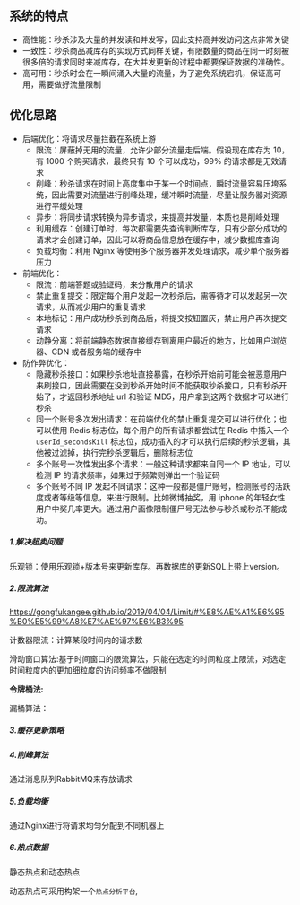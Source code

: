系统的特点
----------

*   高性能：秒杀涉及大量的并发读和并发写，因此支持高并发访问这点非常关键
*   一致性：秒杀商品减库存的实现方式同样关键，有限数量的商品在同一时刻被很多倍的请求同时来减库存，在大并发更新的过程中都要保证数据的准确性。
*   高可用：秒杀时会在一瞬间涌入大量的流量，为了避免系统宕机，保证高可用，需要做好流量限制

优化思路
--------

*   后端优化：将请求尽量拦截在系统上游
    *   限流：屏蔽掉无用的流量，允许少部分流量走后端。假设现在库存为 10，有 1000 个购买请求，最终只有 10 个可以成功，99% 的请求都是无效请求
    *   削峰：秒杀请求在时间上高度集中于某一个时间点，瞬时流量容易压垮系统，因此需要对流量进行削峰处理，缓冲瞬时流量，尽量让服务器对资源进行平缓处理
    *   异步：将同步请求转换为异步请求，来提高并发量，本质也是削峰处理
    *   利用缓存：创建订单时，每次都需要先查询判断库存，只有少部分成功的请求才会创建订单，因此可以将商品信息放在缓存中，减少数据库查询
    *   负载均衡：利用 Nginx 等使用多个服务器并发处理请求，减少单个服务器压力
*   前端优化：
    *   限流：前端答题或验证码，来分散用户的请求
    *   禁止重复提交：限定每个用户发起一次秒杀后，需等待才可以发起另一次请求，从而减少用户的重复请求
    *   本地标记：用户成功秒杀到商品后，将提交按钮置灰，禁止用户再次提交请求
    *   动静分离：将前端静态数据直接缓存到离用户最近的地方，比如用户浏览器、CDN 或者服务端的缓存中
*   防作弊优化：
    *   隐藏秒杀接口：如果秒杀地址直接暴露，在秒杀开始前可能会被恶意用户来刷接口，因此需要在没到秒杀开始时间不能获取秒杀接口，只有秒杀开始了，才返回秒杀地址 url 和验证 MD5，用户拿到这两个数据才可以进行秒杀
    *   同一个账号多次发出请求：在前端优化的禁止重复提交可以进行优化；也可以使用 Redis 标志位，每个用户的所有请求都尝试在 Redis 中插入一个 `userId_secondsKill` 标志位，成功插入的才可以执行后续的秒杀逻辑，其他被过滤掉，执行完秒杀逻辑后，删除标志位
    *   多个账号一次性发出多个请求：一般这种请求都来自同一个 IP 地址，可以检测 IP 的请求频率，如果过于频繁则弹出一个验证码
    *   多个账号不同 IP 发起不同请求：这种一般都是僵尸账号，检测账号的活跃度或者等级等信息，来进行限制。比如微博抽奖，用 iphone 的年轻女性用户中奖几率更大。通过用户画像限制僵尸号无法参与秒杀或秒杀不能成功。

##### 1.解决超卖问题

乐观锁：使用乐观锁+版本号来更新库存。再数据库的更新SQL上带上version。



##### 2.限流算法

https://gongfukangee.github.io/2019/04/04/Limit/#%E8%AE%A1%E6%95%B0%E5%99%A8%E7%AE%97%E6%B3%95

计数器限流：计算某段时间内的请求数

滑动窗口算法:基于时间窗口的限流算法，只能在选定的时间粒度上限流，对选定时间粒度内的更加细粒度的访问频率不做限制

**令牌桶法:**

漏桶算法：

##### 3.缓存更新策略



##### 4.削峰算法

通过消息队列RabbitMQ来存放请求    

##### 5.负载均衡

通过Nginx进行将请求均匀分配到不同机器上

##### 6.热点数据

静态热点和动态热点

动态热点可采用构架一个`热点分析平台`,